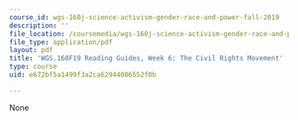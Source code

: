 ```yaml
---
course_id: wgs-160j-science-activism-gender-race-and-power-fall-2019
description: ''
file_location: /coursemedia/wgs-160j-science-activism-gender-race-and-power-fall-2019/e672bf5a1499f3a2ca62944006552f0b_MITWGS_160F19_Wk6ReadingGuide.pdf
file_type: application/pdf
layout: pdf
title: 'WGS.160F19 Reading Guides, Week 6: The Civil Rights Movement'
type: course
uid: e672bf5a1499f3a2ca62944006552f0b

---
```

None